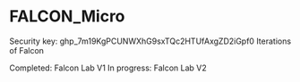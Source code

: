 # FALCON_Micro
Security key: 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
Iterations of Falcon

Completed: Falcon Lab V1
In progress: Falcon Lab V2
